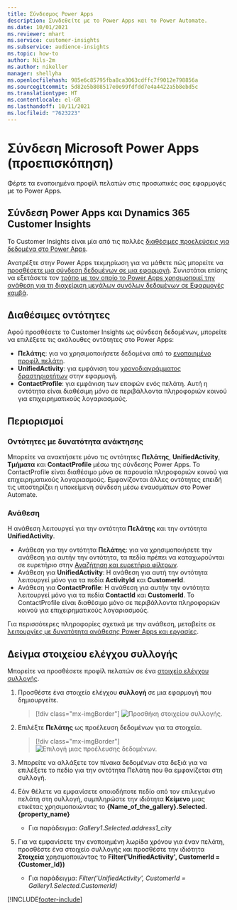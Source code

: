 ```yaml
---
title: Σύνδεσμος Power Apps
description: Συνδεθείτε με το Power Apps και το Power Automate.
ms.date: 10/01/2021
ms.reviewer: mhart
ms.service: customer-insights
ms.subservice: audience-insights
ms.topic: how-to
author: Nils-2m
ms.author: nikeller
manager: shellyha
ms.openlocfilehash: 985e6c85795fba8ca3063cdffc7f9012e798856a
ms.sourcegitcommit: 5d82e5b808517e0e99fdfdd7e4a4422a5b8ebd5c
ms.translationtype: HT
ms.contentlocale: el-GR
ms.lasthandoff: 10/11/2021
ms.locfileid: "7623223"
---
```

# <a name="microsoft-power-apps-connector-preview"></a>Σύνδεση Microsoft Power Apps (προεπισκόπηση)

Φέρτε τα ενοποιημένα προφίλ πελατών στις προσωπικές σας εφαρμογές με το Power Apps.

## <a name="connect-power-apps-and-dynamics-365-customer-insights"></a>Σύνδεση Power Apps και Dynamics 365 Customer Insights

Το Customer Insights είναι μία από τις πολλές [διαθέσιμες προελεύσεις για δεδομένα στο Power Apps](/powerapps/maker/canvas-apps/working-with-data-sources).

Ανατρέξτε στην Power Apps τεκμηρίωση για να μάθετε πώς μπορείτε να [προσθέσετε μια σύνδεση δεδομένων σε μια εφαρμογή](/powerapps/maker/canvas-apps/add-data-connection). Συνιστάται επίσης να εξετάσετε τον [τρόπο με τον οποίο το Power Apps χρησιμοποιεί την ανάθεση για τη διαχείριση μεγάλων συνόλων δεδομένων σε Εφαρμογές καμβά](/powerapps/maker/canvas-apps/delegation-overview).

## <a name="available-entities"></a>Διαθέσιμες οντότητες

Αφού προσθέσετε το Customer Insights ως σύνδεση δεδομένων, μπορείτε να επιλέξετε τις ακόλουθες οντότητες στο Power Apps:

- **Πελάτης**: για να χρησιμοποιήσετε δεδομένα από το [ενοποιημένο προφίλ πελάτη](customer-profiles.md).
- **UnifiedActivity**: για εμφάνιση του [χρονοδιαγράμματος δραστηριοτήτων](activities.md) στην εφαρμογή.
- **ContactProfile**: για εμφάνιση των επαφών ενός πελάτη. Αυτή η οντότητα είναι διαθέσιμη μόνο σε περιβάλλοντα πληροφοριών κοινού για επιχειρηματικούς λογαριασμούς.

## <a name="limitations"></a>Περιορισμοί

### <a name="retrievable-entities"></a>Οντότητες με δυνατότητα ανάκτησης

Μπορείτε να ανακτήσετε μόνο τις οντότητες **Πελάτης**, **UnifiedActivity**, **Τμήματα** και **ContactProfile** μέσω της σύνδεσης Power Apps. Το ContactProfile είναι διαθέσιμο μόνο σε παρουσία πληροφοριών κοινού για επιχειρηματικούς λογαριασμούς. Εμφανίζονται άλλες οντότητες επειδή τις υποστηρίζει η υποκείμενη σύνδεση μέσω εναυσμάτων στο Power Automate.

### <a name="delegation"></a>Ανάθεση

Η ανάθεση λειτουργεί για την οντότητα **Πελάτης** και την οντότητα **UnifiedActivity**. 

- Ανάθεση για την οντότητα **Πελάτης**: για να χρησιμοποιήσετε την ανάθεση για αυτήν την οντότητα, τα πεδία πρέπει να καταχωρούνται σε ευρετήριο στην [Αναζήτηση και ευρετήριο φίλτρων](search-filter-index.md).  
- Ανάθεση για **UnifiedActivity**: Η ανάθεση για αυτή την οντότητα λειτουργεί μόνο για τα πεδία **ActivityId** και **CustomerId**.  
- Ανάθεση για **ContactProfile**: Η ανάθεση για αυτήν την οντότητα λειτουργεί μόνο για τα πεδία **ContactId** και **CustomerId**. Το ContactProfile είναι διαθέσιμο μόνο σε περιβάλλοντα πληροφοριών κοινού για επιχειρηματικούς λογαριασμούς.

Για περισσότερες πληροφορίες σχετικά με την ανάθεση, μεταβείτε σε [λειτουργίες με δυνατότητα ανάθεσης Power Apps και εργασίες](/powerapps/maker/canvas-apps/delegation-overview). 

## <a name="example-gallery-control"></a>Δείγμα στοιχείου ελέγχου συλλογής

Μπορείτε να προσθέσετε προφίλ πελατών σε ένα [στοιχείο ελέγχου συλλογής](/powerapps/maker/canvas-apps/add-gallery).

1. Προσθέστε ένα στοιχείο ελέγχου **συλλογή** σε μια εφαρμογή που δημιουργείτε.

    > [!div class="mx-imgBorder"]
    > ![Προσθήκη στοιχείου συλλογής.](media/connector-powerapps9.png "Προσθήκη στοιχείου συλλογής.")

2. Επιλέξτε **Πελάτης** ως προέλευση δεδομένων για τα στοιχεία.

    > [!div class="mx-imgBorder"]
    > ![Επιλογή μιας προέλευσης δεδομένων.](media/choose-datasource-powerapps.png "Επιλογή μιας προέλευσης δεδομένων.")

3. Μπορείτε να αλλάξετε τον πίνακα δεδομένων στα δεξιά για να επιλέξετε το πεδίο για την οντότητα Πελάτη που θα εμφανίζεται στη συλλογή.

4. Εάν θέλετε να εμφανίσετε οποιοδήποτε πεδίο από τον επιλεγμένο πελάτη στη συλλογή, συμπληρώστε την ιδιότητα **Κείμενο** μιας ετικέτας χρησιμοποιώντας το **{Name_of_the_gallery}.Selected.{property_name}**  
    - Για παράδειγμα: _Gallery1.Selected.address1_city_

5. Για να εμφανίσετε την ενοποιημένη λωρίδα χρόνου για έναν πελάτη, προσθέστε ένα στοιχείο συλλογής και προσθέστε την ιδιότητα **Στοιχεία** χρησιμοποιώντας το **Filter('UnifiedActivity', CustomerId = {Customer_Id})**  
    - Για παράδειγμα: _Filter('UnifiedActivity', CustomerId = Gallery1.Selected.CustomerId)_


[!INCLUDE[footer-include](../includes/footer-banner.md)]
